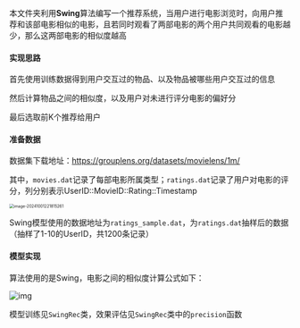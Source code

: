 本文件夹利用**Swing**算法编写一个推荐系统，当用户进行电影浏览时，向用户推荐和该部电影相似的电影，且若同时观看了两部电影的两个用户共同观看的电影越少，那么这两部电影的相似度越高

#### 实现思路

首先使用训练数据得到用户交互过的物品、以及物品被哪些用户交互过的信息

然后计算物品之间的相似度，以及用户对未进行评分电影的偏好分

最后选取前K个推荐给用户

#### 准备数据

数据集下载地址：https://grouplens.org/datasets/movielens/1m/

其中，`movies.dat`记录了每部电影所属类型；`ratings.dat`记录了用户对电影的评分，列分别表示UserID::MovieID::Rating::Timestamp

<img src="C:\Users\11842\AppData\Roaming\Typora\typora-user-images\image-20241001221815261.png" alt="image-20241001221815261" style="zoom:50%;" />

Swing模型使用的数据地址为`ratings_sample.dat`，为`ratings.dat`抽样后的数据（抽样了1-10的UserID，共1200条记录）

#### 模型实现

算法使用的是Swing，电影之间的相似度计算公式如下：

![img](https://pica.zhimg.com/80/v2-6f556391719e4a83ca3dfa427a2c316f_1440w.png?source=d16d100b)

模型训练见`SwingRec`类，效果评估见`SwingRec`类中的`precision`函数